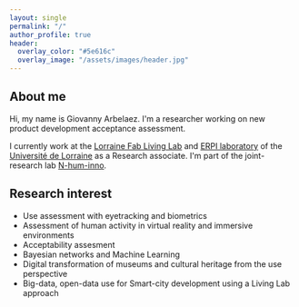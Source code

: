 ```yaml
---
layout: single
permalink: "/"
author_profile: true
header:
  overlay_color: "#5e616c"
  overlay_image: "/assets/images/header.jpg"
---
```

## About me

Hi, my name is Giovanny Arbelaez. I'm a researcher working on new product development acceptance assessment. 

I currently work at the [Lorraine Fab Living Lab](http://lf2l.fr "lf2l") and [ERPI laboratory](https://erpi.univ-lorraine.fr) of the [Université de Lorraine](https://univ-lorraine.fr) as a Research associate. I'm part of the joint-research lab [N-hum-inno](https://n-hum-inno.eu).

## Research interest

* Use assessment with eyetracking and biometrics
* Assessment of human activity in virtual reality and immersive environments
* Acceptability assesment
* Bayesian networks and Machine Learning
* Digital transformation of museums and cultural heritage from the use perspective
* Big-data, open-data use for Smart-city development using a Living Lab approach
